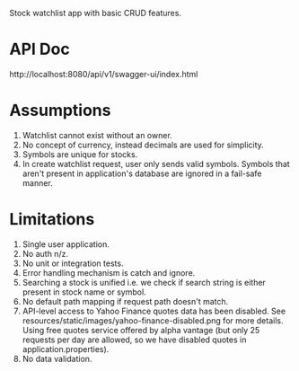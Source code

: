 Stock watchlist app with basic CRUD features.

# API Doc

http://localhost:8080/api/v1/swagger-ui/index.html

# Assumptions

1) Watchlist cannot exist without an owner.
2) No concept of currency, instead decimals are used for simplicity.
3) Symbols are unique for stocks.
4) In create watchlist request, user only sends valid symbols.
   Symbols that aren't present in application's database are ignored
   in a fail-safe manner.

# Limitations

1) Single user application.
2) No auth n/z.
3) No unit or integration tests.
4) Error handling mechanism is catch and ignore.
5) Searching a stock is unified
   i.e. we check if search string is either present in stock name or symbol.
6) No default path mapping if request path doesn't match.
7) API-level access to Yahoo Finance quotes data has been disabled.
   See resources/static/images/yahoo-finance-disabled.png for more details.
   Using free quotes service offered by alpha vantage (but only 25 requests per day are allowed,
   so we have disabled quotes in application.properties).
8) No data validation.
